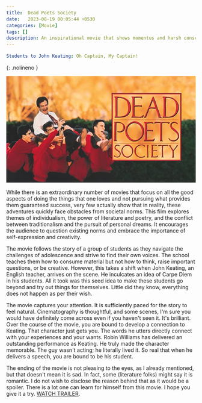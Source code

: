 ```yaml
---
title:  Dead Poets Society
date:   2023-08-19 00:05:44 +0530
categories: [Movie]
tags: []
description: An inspirational movie that shows momentus and harsh consequences of executing what the heart wants
---
```


```yaml
Students to John Keating: Oh Captain, My Captain!
```
{: .nolineno }

![dead_poets_society_image](/assets/img/movies/dead_poets_society.jpg)

While there is an extraordinary number of movies that focus on all the good aspects of doing the things
that one loves and not pursuing what provides them guaranteed success, very few actually show that in
reality, these adventures quickly face obstacles from societal norms.
This film explores themes of individualism, the power of literature and poetry, and the conflict between
traditionalism and the pursuit of personal dreams. It encourages the audience to question existing norms
and embrace the importance of self-expression and creativity.

The movie follows the story of a group of students as they navigate the challenges of adolescence and strive
to find their own voices. The school teaches them how to consume material but not how to think, raise important
questions, or be creative. However, this takes a shift when John Keating, an English teacher, arrives on the scene.
He inculcates an idea of Carpe Diem in his students. All it took was this seed idea to make these students go beyond
and try out things for themselves. Little did they know, everything does not happen as per their wish.

The movie captures your attention. It is sufficiently paced for the story to feel natural. Cinematography is thoughtful, 
and some scenes, I'm sure you would have definitely come across even if you haven't seen it. It's brilliant. Over the course
of the movie, you are bound to develop a connection to Keating. That character just gets you. The words he utters directly 
connect with your experiences and your wants. Robin Williams has delivered an outstanding performance as Keating.
He truly made the character memorable. The guy wasn't acting; he literally lived it.
So real that when he delivers a speech, you are bound to be his student.

The ending of the movie is not pleasing to the eyes, as I already mentioned, but that doesn't mean it is sad.
In fact, some (literature folks) might say it is romantic. I do not wish to disclose the reason behind that as it would be a spoiler.
There is a lot one can learn for himself from this movie. I hope you give it a try. [WATCH TRAILER](https://www.youtube.com/watch?v=ye4KFyWu2do).
